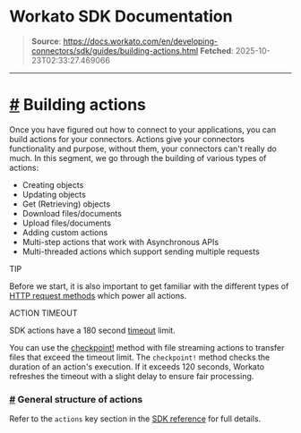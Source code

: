 # Workato SDK Documentation

> **Source**: https://docs.workato.com/en/developing-connectors/sdk/guides/building-actions.html
> **Fetched**: 2025-10-23T02:33:27.469066

---

# [#](<#building-actions>) Building actions

Once you have figured out how to connect to your applications, you can build actions for your connectors. Actions give your connectors functionality and purpose, without them, your connectors can't really do much. In this segment, we go through the building of various types of actions:

  * Creating objects
  * Updating objects
  * Get (Retrieving) objects
  * Download files/documents
  * Upload files/documents
  * Adding custom actions
  * Multi-step actions that work with Asynchronous APIs
  * Multi-threaded actions which support sending multiple requests

TIP

Before we start, it is also important to get familiar with the different types of [HTTP request methods](</developing-connectors/sdk/sdk-reference/http.html>) which power all actions.

ACTION TIMEOUT

SDK actions have a 180 second [timeout](</recipes/recipe-job-errors.html#timeouts>) limit.

You can use the [checkpoint!](</developing-connectors/sdk/sdk-reference/ruby_methods.html#checkpoint>) method with file streaming actions to transfer files that exceed the timeout limit. The `checkpoint!` method checks the duration of an action's execution. If it exceeds 120 seconds, Workato refreshes the timeout with a slight delay to ensure fair processing.

### [#](<#general-structure-of-actions>) General structure of actions

Refer to the `actions` key section in the [SDK reference](</developing-connectors/sdk/sdk-reference/actions.html>) for full details.
